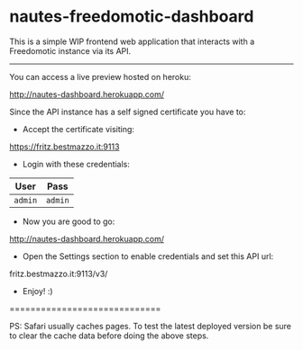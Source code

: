 nautes-freedomotic-dashboard
============================
This is a simple WIP frontend web application that interacts with a Freedomotic instance via its API.

---
You can access a live preview hosted on heroku: 

http://nautes-dashboard.herokuapp.com/

Since the API instance has a self signed certificate you have to:

* Accept the certificate visiting:

https://fritz.bestmazzo.it:9113

* Login with these credentials:

User | Pass | 
--- | --- | 
`admin` | `admin` | 
* Now you are good to go:

http://nautes-dashboard.herokuapp.com/

* Open the Settings section to enable credentials and set this API url:

fritz.bestmazzo.it:9113/v3/

* Enjoy! :)

=============================

PS: Safari usually caches pages. 
To test the latest deployed version be sure to clear the cache data before doing the above steps.
